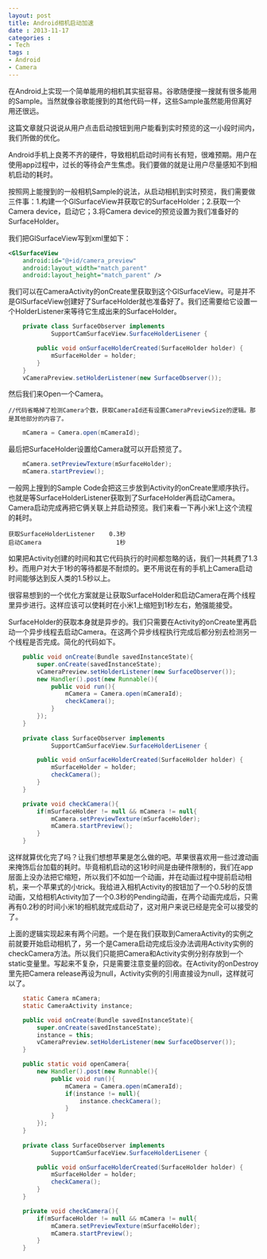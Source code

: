 ```yaml
---
layout: post
title: Android相机启动加速
date : 2013-11-17
categories : 
- Tech
tags : 
- Android
- Camera
---
```

在Android上实现一个简单能用的相机其实挺容易。谷歌随便搜一搜就有很多能用的Sample。当然就像谷歌能搜到的其他代码一样，这些Sample虽然能用但离好用还很远。

这篇文章就只说说从用户点击启动按钮到用户能看到实时预览的这一小段时间内，我们所做的优化。

<!-- more -->

Android手机上良莠不齐的硬件，导致相机启动时间有长有短，很难预期。用户在使用app过程中，过长的等待会产生焦虑。我们要做的就是让用户尽量感知不到相机启动的耗时。

按照网上能搜到的一般相机Sample的说法，从启动相机到实时预览，我们需要做三件事：1.构建一个GlSurfaceView并获取它的SurfaceHolder；2.获取一个Camera device，启动它；3.将Camera device的预览设置为我们准备好的SurfaceHolder。

我们把GlSurfaceView写到xml里如下：

``` xml
<GlSurfaceView
	android:id="@+id/camera_preview"
	android:layout_width="match_parent"
	android:layout_height="match_parent" />
```


我们可以在CameraActivity的onCreate里获取到这个GlSurfaceView。可是并不是GlSurfaceView创建好了SurfaceHolder就也准备好了。我们还需要给它设置一个HolderListener来等待它生成出来的SurfaceHolder。
``` java
	private class SurfaceObserver implements
			SupportCamSurfaceView.SurfaceHolderLisener {

		public void onSurfaceHolderCreated(SurfaceHolder holder) {
			mSurfaceHolder = holder;
		}
	}
	vCameraPreview.setHolderListener(new SurfaceObserver());
```

然后我们来Open一个Camera。
	
	//代码省略掉了检测Camera个数，获取CameraId还有设置CameraPreviewSize的逻辑。那是其他部分的内容了。
``` java
	mCamera = Camera.open(mCameraId);
```

最后把SurfaceHolder设置给Camera就可以开启预览了。

``` java	
	mCamera.setPreviewTexture(mSurfaceHolder);
	mCamera.startPreview();
```

一般网上搜到的Sample Code会把这三步放到Activity的onCreate里顺序执行。也就是等SurfaceHolderListener获取到了SurfaceHolder再启动Camera。Camera启动完成再把它俩关联上并启动预览。我们来看一下再小米1上这个流程的耗时。
	
	获取SurfaceHolderListener    0.3秒
	启动Camera                     1秒

如果把Activity创建的时间和其它代码执行的时间都忽略的话，我们一共耗费了1.3秒。而用户对大于1秒的等待都是不耐烦的。更不用说在有的手机上Camera启动时间能够达到反人类的1.5秒以上。

很容易想到的一个优化方案就是让获取SurfaceHolder和启动Camera在两个线程里异步进行。这样应该可以使耗时在小米1上缩短到1秒左右，勉强能接受。

SurfaceHolder的获取本身就是异步的。我们只需要在Activity的onCreate里再启动一个异步线程去启动Camera。在这两个异步线程执行完成后都分别去检测另一个线程是否完成。简化的代码如下。

``` java
	public void onCreate(Bundle savedInstanceState){
		super.onCreate(savedInstanceState);
		vCameraPreview.setHolderListener(new SurfaceObserver());
		new Handler().post(new Runnable(){
			public void run(){
				mCamera = Camera.open(mCameraId);
				checkCamera();
			}		
		});	
	}
	
	private class SurfaceObserver implements
			SupportCamSurfaceView.SurfaceHolderLisener {

		public void onSurfaceHolderCreated(SurfaceHolder holder) {
			mSurfaceHolder = holder;
			checkCamera();
		}
	}

	private void checkCamera(){
		if(mSurfaceHolder != null && mCamera != null{
			mCamera.setPreviewTexture(mSurfaceHolder);
			mCamera.startPreview();
		}
	}
```

这样就算优化完了吗？让我们想想苹果是怎么做的吧。苹果很喜欢用一些过渡动画来掩饰后台加载的耗时。毕竟相机启动的这1秒时间是由硬件限制的，我们在app层面上没办法把它缩短，所以我们不如加一个动画，并在动画过程中提前启动相机，来一个苹果式的小trick。我给进入相机Activity的按钮加了一个0.5秒的反馈动画，又给相机Activity加了一个0.3秒的Pending动画，在两个动画完成后，只需再有0.2秒的时间小米1的相机就完成启动了，这对用户来说已经是完全可以接受的了。

上面的逻辑实现起来有两个问题。一个是在我们获取到CameraActivity的实例之前就要开始启动相机了，另一个是Camera启动完成后没办法调用Activity实例的checkCamera方法。所以我们只能把Camera和Activity实例分别存放到一个static变量里。写起来不复杂，只是需要注意变量的回收。在Activity的onDestroy里先把Camera release再设为null，Activity实例的引用直接设为null，这样就可以了。
	
``` java
	static Camera mCamera;	
	static CameraActivity instance;	

	public void onCreate(Bundle savedInstanceState){
		super.onCreate(savedInstanceState);
		instance = this;
		vCameraPreview.setHolderListener(new SurfaceObserver());
	}

	public static void openCamera{
		new Handler().post(new Runnable(){
			public void run(){
				mCamera = Camera.open(mCameraId);
				if(instance != null){
					instance.checkCamera();
				}
			}		
		});	
	}
	
	private class SurfaceObserver implements
			SupportCamSurfaceView.SurfaceHolderLisener {

		public void onSurfaceHolderCreated(SurfaceHolder holder) {
			mSurfaceHolder = holder;
			checkCamera();
		}
	}

	private void checkCamera(){
		if(mSurfaceHolder != null && mCamera != null{
			mCamera.setPreviewTexture(mSurfaceHolder);
			mCamera.startPreview();
		}
	}
```
